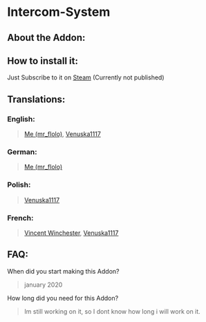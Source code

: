 # Intercom-System

## About the Addon:

## How to install it: 
Just Subscribe to it on [Steam](https://steamcommunity.com/sharedfiles/filedetails/?id=2147062567) (Currently not published)

## Translations: 

### English:
> [Me (mr_flolo)](https://steamcommunity.com/id/mrflolo/), [Venuska1117](https://steamcommunity.com/id/Venuska1117/)

### German: 
> [Me (mr_flolo)](https://steamcommunity.com/id/mrflolo/)

### Polish:
> [Venuska1117](https://steamcommunity.com/id/Venuska1117/)

### French:
> [Vincent Winchester](https://steamcommunity.com/id/vincent-winchester/), [Venuska1117](https://steamcommunity.com/id/Venuska1117/)


## FAQ: 

When did you start making this Addon? 
> january 2020

How long did you need for this Addon?
> Im still working on it, so I dont know how long i will work on it.

